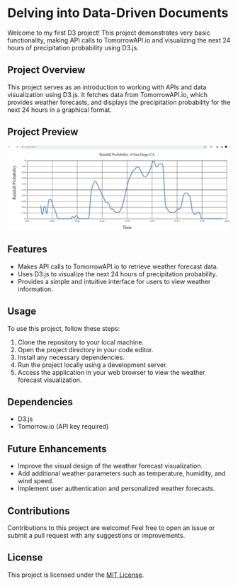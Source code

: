 # Delving into Data-Driven Documents

Welcome to my first D3 project! This project demonstrates very basic functionality, making API calls to TomorrowAPI.io and visualizing the next 24 hours of precipitation probability using D3.js.

## Project Overview

This project serves as an introduction to working with APIs and data visualization using D3.js. It fetches data from TomorrowAPI.io, which provides weather forecasts, and displays the precipitation probability for the next 24 hours in a graphical format.

## Project Preview
![Project Preview](images/project-preview.PNG)

## Features

- Makes API calls to TomorrowAPI.io to retrieve weather forecast data.
- Uses D3.js to visualize the next 24 hours of precipitation probability.
- Provides a simple and intuitive interface for users to view weather information.

## Usage

To use this project, follow these steps:

1. Clone the repository to your local machine.
2. Open the project directory in your code editor.
3. Install any necessary dependencies.
4. Run the project locally using a development server.
5. Access the application in your web browser to view the weather forecast visualization.

## Dependencies

- D3.js
- Tomorrow.io (API key required)

## Future Enhancements

- Improve the visual design of the weather forecast visualization.
- Add additional weather parameters such as temperature, humidity, and wind speed.
- Implement user authentication and personalized weather forecasts.

## Contributions

Contributions to this project are welcome! Feel free to open an issue or submit a pull request with any suggestions or improvements.

## License

This project is licensed under the [MIT License](LICENSE).

